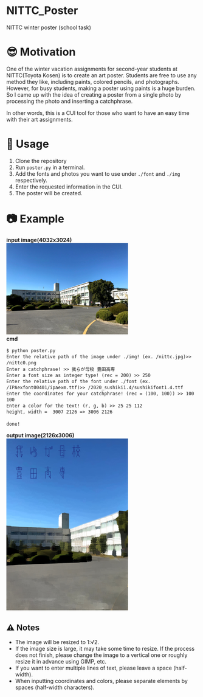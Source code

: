 # NITTC_Poster
NITTC winter poster (school task)
# :sunglasses: Motivation
One of the winter vacation assignments for second-year students at NITTC(Toyota Kosen) is to create an art poster. Students are free to use any method they like, including paints, colored pencils, and photographs.  
However, for busy students, making a poster using paints is a huge burden.  
So I came up with the idea of creating a poster from a single photo by processing the photo and inserting a catchphrase.  

In other words, this is a CUI tool for those who want to have an easy time with their art assignments.

# :art: Usage
1) Clone the repository
2) Run ```poster.py``` in a terminal.
3) Add the fonts and photos you want to use under ```./font``` and ```./img``` respectively.
4) Enter the requested information in the CUI.
5) The poster will be created.

# :camera: Example
**input image(4032x3024)**  
<img src="/img/nittc.png" width="320px">  
**cmd**  
```
$ python poster.py
Enter the relative path of the image under ./img! (ex. /nittc.jpg)>> /nittc0.png
Enter a catchphrase! >> 我らが母校 豊田高専
Enter a font size as integer type! (rec = 200) >> 250 
Enter the relative path of the font under ./font (ex. /IPAexfont00401/ipaexm.ttf)>> /2020_sushiki1.4/sushikifont1.4.ttf
Enter the coordinates for your catchphrase! (rec = (100, 100)) >> 100 100
Enter a color for the text! (r, g, b) >> 25 25 112
height, width =  3007 2126 => 3006 2126
 
done!

```
**output image(2126x3006)**  
<img src="/img/poster.png" width="320px">  


## :warning: Notes
- The image will be resized to 1:√2.  
- If the image size is large, it may take some time to resize. If the process does not finish, please change the image to a vertical one or roughly resize it in advance using GIMP, etc.  
- If you want to enter multiple lines of text, please leave a space (half-width).
- When inputting coordinates and colors, please separate elements by spaces (half-width characters).
